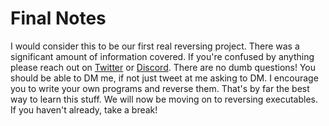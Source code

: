 # Final Notes
I would consider this to be our first real reversing project. There was a significant amount of information covered. If you're confused by anything please reach out on [Twitter](https://twitter.com/0xZ0F) or [Discord](https://discord.gg/m3DRPyV). There are no dumb questions! You should be able to DM me, if not just tweet at me asking to DM. I encourage you to write your own programs and reverse them. That's by far the best way to learn this stuff. We will now be moving on to reversing executables. If you haven't already, take a break!